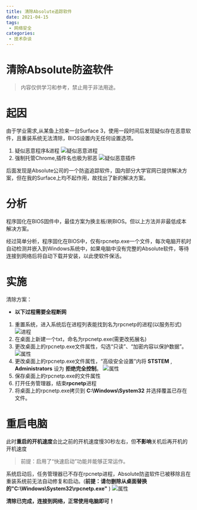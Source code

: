 ```yaml
---
title: 清除Absolute追踪软件
date: 2021-04-15
tags:
 - 网络安全
categories:
 - 技术杂谈
---
```


# 清除Absolute防盗软件

> 内容仅供学习和参考，禁止用于非法用途。

# 起因
由于学业需求,从某鱼上捡来一台Surface 3，使用一段时间后发现疑似存在恶意软件，且重装系统无法清除，BIOS设置内无任何设置选项。

1. 疑似恶意程序&进程
![疑似恶意进程](./jszt00.assets/Taskmgr.jpg)
2. 强制托管Chrome,插件名也极为邪恶
![疑似恶意插件](./jszt00.assets/Chrome.jpg)

后面发现是Absolute公司的一个防盗追踪软件，国内部分大学官网已提供解决方案，但在我的Surface上均不起作用，故找出了新的解决方案。

# 分析
程序固化在BIOS固件中，最佳方案为换主板/刷BIOS。但以上方法并非最低成本解决方案。

经过简单分析，程序固化在BIOS中，仅有rpcnetp.exe一个文件，每次电脑开机时自动检测并嵌入到Windows系统中，如果电脑中没有完整的Absolute软件，等待连接到网络后将自动下载并安装，以此使软件保活。

# 实施
清除方案：
* **以下过程需要全程断网** 
1. 重置系统，进入系统后在进程列表能找到名为rpcnetp的进程(以服务形式)
![进程](./jszt00.assets/rpcnetp.jpg)
2. 在桌面上新建一个txt，命名为rpcnetp.exe(需更改拓展名)
3. 更改桌面上的rpcnetp.exe文件属性，勾选“只读”、“加密内容以保护数据”。
![属性](./jszt00.assets/Bl.png)
4. 更改桌面上的rpcnetp.exe文件属性，“高级安全设置”内将 **STSTEM** , **Administrators** 设为 **拒绝完全控制**。
![属性](./jszt00.assets/Secure.png)
5. 保存桌面上的rpcnetp.exe的文件属性
6. 打开任务管理器，结束**rpcnetp**进程
7. 将桌面上的rpcnetp.exe拷贝到 **C:\Windows\System32** 并选择覆盖已存在文件。

# 重启电脑
此时**重启的开机速度**会比之前的开机速度慢30秒左右，但**不影响**关机后再开机的开机速度

> 前提：启用了“快速启动”功能并能够正常运作。



系统启动后，任务管理器已不存在rpcnetp进程，Absolute防盗软件已被移除且在重装系统前无法自动修复和启动。(**前提：请勿删除从桌面替换的"C:\Windows\System32\rpcnetp.exe"** )
![属性](./jszt00.assets/Taskmgr2.png)

**清除已完成，连接到网络，正常使用电脑即可！**